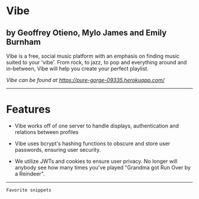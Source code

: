 # Vibe

## by Geoffrey Otieno, Mylo James and Emily Burnham


Vibe is a free, social music platform with an emphasis on finding music suited to your 'vibe'.
From rock, to jazz, to pop and everything around and in-between, Vibe will help you create your perfect playlist.

_Vibe can be found at https://pure-gorge-09335.herokuapp.com/_

---

# Features

-   Vibe works off of one server to handle displays, authentication and relations between profiles

-   Vibe uses bcrypt's hashing functions to obscure and store user passwords, ensuring user security.

-   We utilize JWTs and cookies to ensure user privacy. No longer will anybody see how many times you've played "Grandma got Run Over by a Reindeer".

---

```
Favorite snippets
```
